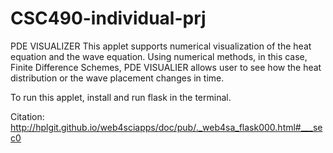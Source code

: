 # CSC490-individual-prj

PDE VISUALIZER
This applet supports numerical visualization of the heat equation and the wave equation.
Using numerical methods, in this case, Finite Difference Schemes, PDE VISUALIER allows user to see how the heat distribution or the wave placement changes in time.

To run this applet, install and run flask in the terminal. 

Citation: http://hplgit.github.io/web4sciapps/doc/pub/._web4sa_flask000.html#___sec0
